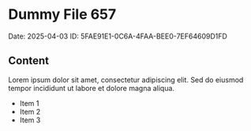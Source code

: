 # Dummy File 657

Date: 2025-04-03
ID: 5FAE91E1-0C6A-4FAA-BEE0-7EF64609D1FD

## Content

Lorem ipsum dolor sit amet, consectetur adipiscing elit.
Sed do eiusmod tempor incididunt ut labore et dolore magna aliqua.

* Item 1
* Item 2
* Item 3

